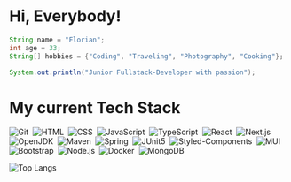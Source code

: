 # Hi, Everybody!

```java
String name = "Florian";
int age = 33;
String[] hobbies = {"Coding", "Traveling", "Photography", "Cooking"};

System.out.println("Junior Fullstack-Developer with passion");
```

# My current Tech Stack

![Git](https://img.shields.io/badge/-Git-05122A?style=for-the-badge&logo=git)&nbsp;
![HTML](https://img.shields.io/badge/-HTML-05122A?style=for-the-badge&logo=html5)&nbsp;
![CSS](https://img.shields.io/badge/-CSS-05122A?style=for-the-badge&logo=css3&logoColor=1572B6)&nbsp;
![JavaScript](https://img.shields.io/badge/-JavaScript-05122A?style=for-the-badge&logo=javascript)&nbsp;
![TypeScript](https://img.shields.io/badge/-TypeScript-05122A?style=for-the-badge&logo=typescript)&nbsp;
![React](https://img.shields.io/badge/-React-05122A?style=for-the-badge&logo=react)&nbsp;
![Next.js](https://img.shields.io/badge/-Next.js-05122A?style=for-the-badge&logo=next.js)&nbsp;
![OpenJDK](https://img.shields.io/badge/-OpenJDK-05122A?style=for-the-badge&logo=openjdk)&nbsp;
![Maven](https://img.shields.io/badge/-Maven-05122A?style=for-the-badge&logo=apachemaven)&nbsp;
![Spring](https://img.shields.io/badge/-Spring-05122A?style=for-the-badge&logo=spring)&nbsp;
![JUnit5](https://img.shields.io/badge/-JUnit5-05122A?style=for-the-badge&logo=junit5)&nbsp;
![Styled-Components](https://img.shields.io/badge/-styled_components-05122A?style=for-the-badge&logo=styledcomponents)&nbsp;
![MUI](https://img.shields.io/badge/-mui-05122A?style=for-the-badge&logo=mui)&nbsp;
![Bootstrap](https://img.shields.io/badge/-bootstrap-05122A?style=for-the-badge&logo=bootstrap)&nbsp;
![Node.js](https://img.shields.io/badge/-Node.js-05122A?style=for-the-badge&logo=node.js)&nbsp;
![Docker](https://img.shields.io/badge/-Docker-05122A?style=for-the-badge&logo=docker)&nbsp;
![MongoDB](https://img.shields.io/badge/-MongoDB-05122A?style=for-the-badge&logo=mongodb)&nbsp;


![Top Langs](https://github-readme-stats.vercel.app/api/top-langs/?username=TheRealFlow&layout=compact)
